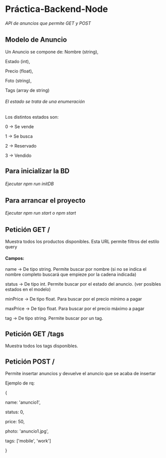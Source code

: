 # Práctica-Backend-Node
###### API de anuncios que permite GET y POST

## Modelo de Anuncio
Un Anuncio se compone de:
Nombre (string),

Estado (int),

Precio (float),

Foto (string),

Tags (array de string)

###### El estado se trata de una enumeración
Los distintos estados son:

0 -> Se vende

1 -> Se busca

2 -> Reservado

3 -> Vendido

## Para inicializar la BD
###### Ejecutar npm run initDB

## Para arrancar el proyecto
###### Ejecutar npm run start o npm start

## Petición GET /
Muestra todos los productos disponibles. Esta URL permite filtros del estilo query
#### Campos:
name -> De tipo string. Permite buscar por nombre (si no se indica el nombre completo buscará que empieze por la cadena indicada)

status -> De tipo int. Permite buscar por el estado del anuncio. (ver posibles estados en el modelo)

minPrice -> De tipo float. Para buscar por el precio mínimo a pagar

maxPrice -> De tipo float. Para buscar por el precio máximo a pagar

tag -> De tipo string. Permite buscar por un tag.

## Petición GET /tags
Muestra todos los tags disponibles.

## Petición POST /
Permite insertar anuncios y devuelve el anuncio que se acaba de insertar

Ejemplo de rq:

{

name: 'anuncio1',

status: 0,

price: 50,

photo: 'anuncio1.jpg',

tags: ['mobile', 'work']

}
